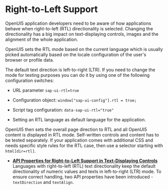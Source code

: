<!-- loio8d7b2868b8d8441a803a3223754d72fc -->

# Right-to-Left Support

OpenUI5 application developers need to be aware of how applications behave when right-to-left \(RTL\) directionality is selected. Changing the directionality has a big impact on text-displaying controls, images and the alignment of the whole application.

OpenUI5 sets the RTL mode based on the current language which is usually picked automatically based on the locale configuration of the user's browser or profile data.

The default text direction is left-to-right \(LTR\). If you need to change the mode for testing purposes you can do it by using one of the following configuration switches:

-   URL parameter `sap-ui-rtl=true`

-   Configuration object: `window["sap-ui-config"].rtl = true;` 

-   Script tag configuration: `data-sap-ui-rtl="true"` 

-   Setting an RTL language as default language for the application.


OpenUI5 then sets the overall page direction to RTL and all OpenUI5 content is displayed in RTL mode. Self-written controls and content has to be tested separately. If your application comes with additional CSS and needs specific style rules for the RTL case, then use a selector starting with `html[dir=rtl]`.

-   **[API Properties for Right-to-Left Support in Text-Displaying Controls](api-properties-for-right-to-left-support-in-text-displaying-controls-7e7cd0a.md "Languages with right-to-left (RTL) text directionality keep the default directionality
		of numeric values and texts in left-to-right (LTR) mode. To ensure correct handling, two API
		properties have been introduced - textDirection and
			textAlign.")**  
Languages with right-to-left \(RTL\) text directionality keep the default directionality of numeric values and texts in left-to-right \(LTR\) mode. To ensure correct handling, two API properties have been introduced - `textDirection` and `textAlign`.

